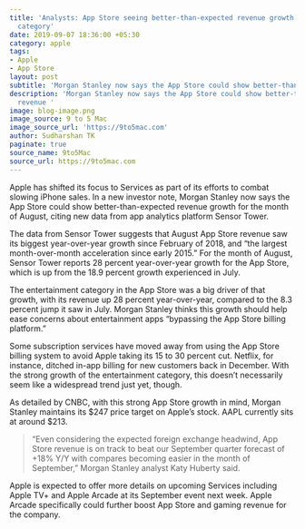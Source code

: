 ```yaml
---
title: 'Analysts: App Store seeing better-than-expected revenue growth due to entertainment
  category'
date: 2019-09-07 18:36:00 +05:30
category: apple
tags:
- Apple
- App Store
layout: post
subtitle: 'Morgan Stanley now says the App Store could show better-than-expected revenue '
description: 'Morgan Stanley now says the App Store could show better-than-expected
  revenue '
image: blog-image.png
image_source: 9 to 5 Mac
image_source_url: 'https://9to5mac.com'
author: Sudharshan TK
paginate: true
source_name: 9to5Mac
source_url: https://9to5mac.com
---
```


Apple has shifted its focus to Services as part of its efforts to combat slowing iPhone sales. In a new investor note, Morgan Stanley now says the App Store could show better-than-expected revenue growth for the month of August, citing new data from app analytics platform Sensor Tower.

The data from Sensor Tower suggests that August App Store revenue saw its biggest year-over-year growth since February of 2018, and “the largest month-over-month acceleration since early 2015.” For the month of August, Sensor Tower reports 28 percent year-over-year growth for the App Store, which is up from the 18.9 percent growth experienced in July.

The entertainment category in the App Store was a big driver of that growth, with its revenue up 28 percent year-over-year, compared to the 8.3 percent jump it saw in July. Morgan Stanley thinks this growth should help ease concerns about entertainment apps “bypassing the App Store billing platform.”

Some subscription services have moved away from using the App Store billing system to avoid Apple taking its 15 to 30 percent cut. Netflix, for instance, ditched in-app billing for new customers back in December. With the strong growth of the entertainment category, this doesn’t necessarily seem like a widespread trend just yet, though.

As detailed by CNBC, with this strong App Store growth in mind, Morgan Stanley maintains its $247 price target on Apple’s stock. AAPL currently sits at around $213.

> “Even considering the expected foreign exchange headwind, App Store revenue is on track to beat our September quarter forecast of +18% Y/Y with compares becoming easier in the month of September,” Morgan Stanley analyst Katy Huberty said.

Apple is expected to offer more details on upcoming Services including Apple TV+ and Apple Arcade at its September event next week. Apple Arcade specifically could further boost App Store and gaming revenue for the company.
